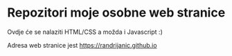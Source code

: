 # Repozitori moje osobne web stranice

Ovdje će se nalaziti HTML/CSS a možda i Javascript :)

Adresa web stranice jest https://randrijanic.github.io